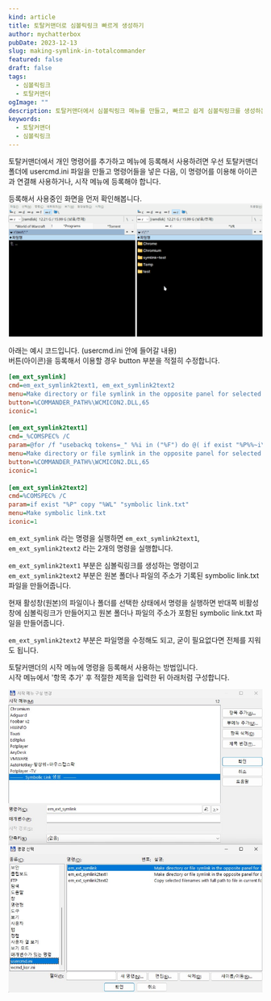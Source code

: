 ```yaml
---
kind: article
title: 토탈커맨더로 심볼릭링크 빠르게 생성하기
author: mychatterbox
pubDate: 2023-12-13
slug: making-symlink-in-totalcommander
featured: false
draft: false
tags:
  - 심볼릭링크
  - 토탈커맨더
ogImage: ""
description: 토탈커맨더에서 심볼릭링크 메뉴를 만들고, 빠르고 쉽게 심볼릭링크를 생성하는 방법을 설명합니다.
keywords:
  - 토탈커맨더
  - 심볼릭링크
---
```


토탈커맨더에서 개인 명령어를 추가하고 메뉴에 등록해서 사용하려면 우선 토탈커맨더 폴더에 usercmd.ini 파일을 만들고 명령어들을 넣은 다음, 이 명령어를 이용해 아이콘과 연결해 사용하거나, 시작 메뉴에 등록해야 합니다.  

등록해서 사용중인 화면을 먼저 확인해봅니다.
![토탈커맨더](../../assets/blog-images/2024/making-symlink-in-totalcommander_2.gif)

아래는 예시 코드입니다. (usercmd.ini 안에 들어갈 내용)  
버튼(아이콘)을 등록해서 이용할 경우 button 부분을 적절히 수정합니다.

```ini
[em_ext_symlink]
cmd=em_ext_symlink2text1, em_ext_symlink2text2
menu=Make directory or file symlink in the opposite panel for selected files
button=%COMMANDER_PATH%\WCMICON2.DLL,65
iconic=1

[em_ext_symlink2text1]
cmd=_%COMSPEC% /C
param=@for /f "usebackq tokens=_" %%i in ("%F") do @( if exist "%P%%~i\" ( mklink /D "%T%%~i" "%P%%~i" ) else ( mklink "%T%%~i" "%P%%~i" ) )
menu=Make directory or file symlink in the opposite panel for selected files
button=%COMMANDER_PATH%\WCMICON2.DLL,65
iconic=1

[em_ext_symlink2text2]
cmd=%COMSPEC% /C
param=if exist "%P" copy "%WL" "symbolic link.txt"
menu=Make symbolic link.txt
iconic=1
```

`em_ext_symlink` 라는 명령을 실행하면 `em_ext_symlink2text1`, `em_ext_symlink2text2` 라는 2개의 명령을 실행합니다.

`em_ext_symlink2text1` 부분은 심볼릭링크를 생성하는 명령이고  
`em_ext_symlink2text2` 부분은 원본 폴더나 파일의 주소가 기록된 symbolic link.txt 파일을 만들어줍니다.

현재 활성창(원본)의 파일이나 폴더를 선택한 상태에서 명령을 실행하면 반대쪽 비활성창에 심볼릭링크가 만들어지고 원본 폴더나 파일의 주소가 포함된 symbolic link.txt 파일을 만들어줍니다.

`em_ext_symlink2text2` 부분은 파일명을 수정해도 되고, 굳이 필요없다면 전체를 지워도 됩니다.

토탈커맨더의 시작 메뉴에 명령을 등록해서 사용하는 방법입니다.  
시작 메뉴에서 '항목 추가' 후 적절한 제목을 입력한 뒤 아래처럼 구성합니다. 

![토탈커맨더 세팅](../../assets/blog-images/2024/making-symlink-in-totalcommander.jpg)
